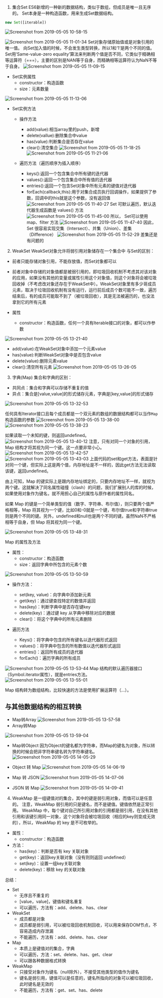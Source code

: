 1. 集合Set
ES6新增的一种新的数据结构，类似于数组，但成员是唯一且无序的。
Set本身是一种构造函数，用来生成Set数据结构。
```javascript
new Set([iterable])
```
![Screenshot from 2019-05-05 10-58-15](https://user-images.githubusercontent.com/36500514/57187656-e996f100-6f24-11e9-91c3-ddbcb2adcd69.png)

![Screenshot from 2019-05-05 11-01-34](https://user-images.githubusercontent.com/36500514/57187672-2cf15f80-6f25-11e9-8de7-8af871d42e84.png)
Set对象存储原始值或是对象引用的唯一值。
向Set加入值的时候，不会发生类型转换，所以1和‘1’是两个不同的值。Set用‘Same-value-zero equality’算法来判断两个值是否不同，它类似于精确相等运算符（===），主要的区别是NAN等于自身，而精确相等运算符认为NaN不等于自身。
![Screenshot from 2019-05-05 11-09-15](https://user-images.githubusercontent.com/36500514/57187740-3d560a00-6f26-11e9-9d89-889f2724ba3c.png)
-  Set实例属性
   -  constructor：构造函数
   -  size：元素数量

![Screenshot from 2019-05-05 11-13-06](https://user-images.githubusercontent.com/36500514/57187784-c705d780-6f26-11e9-904e-d73b04cd0a96.png)
- Set实例方法
   - 操作方法
       - add(value):相当array里的push，新增
       - delete(vallue):删除集合中value
       - has(value):判断集合是否存在value
       - clear():清空集合
![Screenshot from 2019-05-05 11-18-25](https://user-images.githubusercontent.com/36500514/57187828-85296100-6f27-11e9-86f9-e71668eeecd9.png)
![Screenshot from 2019-05-05 11-21-06](https://user-images.githubusercontent.com/36500514/57188155-6bd6e380-6f2c-11e9-9fc6-8505e81d3f1c.png)

   - 遍历方法（遍历顺序为插入顺序）
       - keys():返回一个包含集合中所有键的迭代器
       - values():返回一个包含集合中所有值的迭代器
       - entries():返回一个包含Set对象中所有元素的键值对迭代器
       - forEach(callback,this):用于对集合成员执行回调操作，如果提供了参数，回调中的this就是这个参数，没有返回值
![Screenshot from 2019-05-05 11-40-27](https://user-images.githubusercontent.com/36500514/57188028-9cb61900-6f2a-11e9-94d1-def917008ad9.png)
Set 可默认遍历，默认迭代器生成函数是 values() 方法
![Screenshot from 2019-05-05 11-45-00](https://user-images.githubusercontent.com/36500514/57188066-3aa9e380-6f2b-11e9-9422-1dc228dde10e.png)
所以， Set可以使用 map、filter 方法
![Screenshot from 2019-05-05 11-47-40](https://user-images.githubusercontent.com/36500514/57188099-9aa08a00-6f2b-11e9-9f00-050c9fcce47d.png)
因此，Set 很容易实现交集（Intersect）、并集（Union）、差集（Difference）
![Screenshot from 2019-05-05 11-52-29](https://user-images.githubusercontent.com/36500514/57188141-477b0700-6f2c-11e9-8a97-71ee8961738b.png)
差集还是有问题的

2. WeakSet
WeakSet对象允许将弱引用对象储存在一个集合中
与Set的区别：
- 前者只能存储对象引用，不能存放值，而Set对象都可以
- 前者对象中存储的对象值都是被弱引用的，即垃圾回收机制不考虑其对该对象的应用，如果没有其他的变量或属性引用这个对象值，则这个对象将会被垃圾回收掉（不考虑改对象还存在于WeakSet中）。WeakSet对象里有多少哥成员元素，取决于垃圾回收机制有没有运行，运行前后成员个数可能不一致，遍历结束后，有的成员可能取不到了（被垃圾回收），其是无法被遍历的，也没法拿到它的所有元素

- 属性
   - constructor：构造函数，任何一个具有Iterable接口的对象，都可以作参数

![Screenshot from 2019-05-05 13-21-40](https://user-images.githubusercontent.com/36500514/57188872-bcecd480-6f38-11e9-875a-d5f505ac6203.png)
   - add(value):在WeakSet对象中添加一个元素value
   - has(value):判断WeakSet对象中是否包含value
   - delete(value):删除元素value
   - clear():清空所有元素
![Screenshot from 2019-05-05 13-26-05](https://user-images.githubusercontent.com/36500514/57188898-5ae09f00-6f39-11e9-8777-5da20be804da.png)

3. 字典(Map)
集合和字典的区别：
- 共同点：集合和字典可以存储不重复的值
- 异点：集合是[value,value]的形式储存元素，字典是[key,value]的形式储存

![Screenshot from 2019-05-05 13-32-53](https://user-images.githubusercontent.com/36500514/57188949-4ea91180-6f3a-11e9-94ca-b27d5285f517.png)

任何具有Iterator接口且每个成员都是一个双元素的数组的数据结构都可以当作`Map`构造函数的参数
![Screenshot from 2019-05-05 13-38-00](https://user-images.githubusercontent.com/36500514/57188989-076f5080-6f3b-11e9-9119-46764be1f66d.png)
![Screenshot from 2019-05-05 13-38-23](https://user-images.githubusercontent.com/36500514/57189021-65039d00-6f3b-11e9-863b-11a2d6957614.png)

如果读取一个未知的键，则返回undefined。
![Screenshot from 2019-05-05 13-40-12](https://user-images.githubusercontent.com/36500514/57189015-52896380-6f3b-11e9-8aa8-7bb4c95a17ba.png)
注意，只有对同一个对象的引用，Map 结构才将其视为同一个键。这一点要非常小心。
![Screenshot from 2019-05-05 13-42-57](https://user-images.githubusercontent.com/36500514/57189035-b9a71800-6f3b-11e9-98e7-84209a5345c2.png)
![Screenshot from 2019-05-05 13-43-03](https://user-images.githubusercontent.com/36500514/57189036-bca20880-6f3b-11e9-9375-9cba418b3745.png)
上面代码的set和get方法，表面是针对同一个键，但实际上这是两个值，内存地址是不一样的，因此get方法无法读取该键，返回undefined。

由上可知，Map 的键实际上是跟内存地址绑定的，只要内存地址不一样，就视为两个键。这就解决了同名属性碰撞（clash）的问题，我们扩展别人的库的时候，如果使用对象作为键名，就不用担心自己的属性与原作者的属性同名。

如果 Map 的键是一个简单类型的值（数字、字符串、布尔值），则只要两个值严格相等，Map 将其视为一个键，比如0和-0就是一个键，布尔值true和字符串true则是两个不同的键。另外，undefined和null也是两个不同的键。虽然NaN不严格相等于自身，但 Map 将其视为同一个键。

![Screenshot from 2019-05-05 13-48-31](https://user-images.githubusercontent.com/36500514/57189081-7ef1af80-6f3c-11e9-8eda-e68934aa153a.png)

Map 的属性及方法

- 属性：
   - constructor：构造函数
   - size：返回字典中所包含的元素个数

![Screenshot from 2019-05-05 13-50-59](https://user-images.githubusercontent.com/36500514/57189100-d42dc100-6f3c-11e9-82d8-95c366079193.png)
- 操作方法：
   - set(key, value)：向字典中添加新元素
   - get(key)：通过键查找特定的数值并返回
   - has(key)：判断字典中是否存在键key
   - delete(key)：通过键 key 从字典中移除对应的数据
   - clear()：将这个字典中的所有元素删除

- 遍历方法
   - Keys()：将字典中包含的所有键名以迭代器形式返回
   - values()：将字典中包含的所有数值以迭代器形式返回
   - entries()：返回所有成员的迭代器
   - forEach()：遍历字典的所有成员

![Screenshot from 2019-05-05 13-53-44](https://user-images.githubusercontent.com/36500514/57189137-3686c180-6f3d-11e9-99f7-9da09d3c2e7b.png)
Map 结构的默认遍历器接口（Symbol.iterator属性），就是entries方法。
![Screenshot from 2019-05-05 13-55-01](https://user-images.githubusercontent.com/36500514/57189156-646c0600-6f3d-11e9-9b33-d0895fd8cd89.png)

Map 结构转为数组结构，比较快速的方法是使用扩展运算符（...）。
## 与其他数据结构的相互转换
- Map转Array
![Screenshot from 2019-05-05 13-57-58](https://user-images.githubusercontent.com/36500514/57189185-cd537e00-6f3d-11e9-8fb7-2bf8dae67698.png)
- Array转Map

![Screenshot from 2019-05-05 13-59-04](https://user-images.githubusercontent.com/36500514/57189197-f70ca500-6f3d-11e9-9617-664cf8d08204.png)

- Map转Object
因为Object的键名都为字符串，而Map的键名为对象，所以转换的时候会把非字符串键名转为字符串键名。
![Screenshot from 2019-05-05 14-05-29](https://user-images.githubusercontent.com/36500514/57189259-dbee6500-6f3e-11e9-830d-69ca9b1f403e.png)
- Object 转 Map
![Screenshot from 2019-05-05 14-06-19](https://user-images.githubusercontent.com/36500514/57189263-f88a9d00-6f3e-11e9-9cd5-a501cd3c18d8.png)
- Map 转 JSON
![Screenshot from 2019-05-05 14-07-06](https://user-images.githubusercontent.com/36500514/57189268-15bf6b80-6f3f-11e9-968a-586bbd9f146f.png)

- JSON 转 Map
![Screenshot from 2019-05-05 14-09-41](https://user-images.githubusercontent.com/36500514/57189292-7189f480-6f3f-11e9-94d9-f942efa999b2.png)


4. WeakMap
是一组键值对的集合，其中的键是弱引用对象，而值可以是任意的。
注意，WeakMap 弱引用的只是键名，而不是键值。键值依然是正常引用。
WeakMap 中，每个键对自己所引用对象的引用都是弱引用，在没有其他引用和该键引用同一对象，这个对象将会被垃圾回收（相应的key则变成无效的），所以，WeakMap 的 key 是不可枚举的。

- 属性：
   - constructor：构造函数
- 方法：
    - has(key)：判断是否有 key 关联对象
    - get(key)：返回key关联对象（没有则则返回 undefined）
    - set(key)：设置一组key关联对象
    - delete(key)：移除 key 的关联对象

总结：
- Set
   - 无序且不重复的
   - [value，value]，键值和键名重复
   - 可以遍历，方法有：add、delete、has、clear
- WeakSet
   - 成员都是对象
   - 成员都是弱引用，可以被垃圾回收机制回收，可以用来保存DOM节点，不容易造成内存泄漏
   - 不能遍历，方法有：add、delete、has、clear
- Map
   -  本质上是键值对的集合，字典
   - 可以遍历，方法：set、delete、has、get、clear
   - 可以跟各种数据格式转换
- WeakMap
   - 只接受对象作为键名（null除外），不接受其他类型的值作为键名
   - 键名是弱引用，键值可以是任意的，键名所指向的对象可以被垃圾回收，此时键名是无效的
   - 不能遍历，方法有：get、set、has、delete
